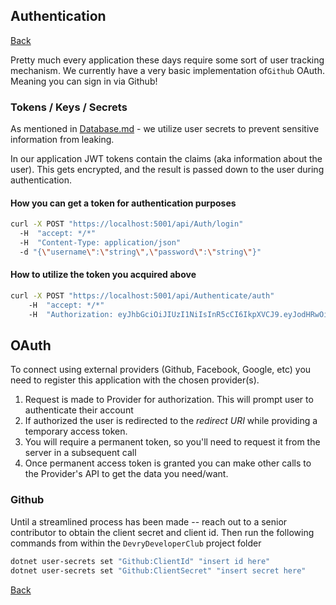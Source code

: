 Authentication
-----
[Back](../../Readme.md)

Pretty much every application these days require some sort of user tracking mechanism. 
We currently have a very basic implementation of`Github` OAuth. Meaning you can sign in via Github!

### Tokens / Keys / Secrets
As mentioned in [Database.md](Database.md) - we utilize user secrets to prevent sensitive information from leaking. 

In our application JWT tokens contain the claims (aka information about the user). This gets encrypted, and the result is
passed down to the user during authentication.

#### How you can get a token for authentication purposes
```bash
curl -X POST "https://localhost:5001/api/Auth/login" 
  -H  "accept: */*" 
  -H  "Content-Type: application/json" 
  -d "{\"username\":\"string\",\"password\":\"string\"}"
```


#### How to utilize the token you acquired above
```bash
curl -X POST "https://localhost:5001/api/Authenticate/auth" 
    -H  "accept: */*" 
    -H  "Authorization: eyJhbGciOiJIUzI1NiIsInR5cCI6IkpXVCJ9.eyJodHRwOi8vc2NoZW1hcy54bWxzb2FwLm9yZy93cy8yMDA1LzA1L2lkZW50aXR5L2NsYWltcy9uYW1lIjoiVGVzdFVzZXIiLCJqdGkiOiIyODZkNmM0Ny1iZTJlLTQzYjAtYTJlYy1jNjU0NTdlMTRkZmEiLCJodHRwOi8vc2NoZW1hcy5taWNyb3NvZnQuY29tL3dzLzIwMDgvMDYvaWRlbnRpdHkvY2xhaW1zL3JvbGUiOiJBZG1pbiIsImV4cCI6MTYyOTUxNzIyMSwiaXNzIjoiaHR0cHM6Ly9sb2NhbGhvc3Q6NTAwMSIsImF1ZCI6Imh0dHBzOi8vbG9jYWxob3N0OjUwMDEifQ.jnbNKK04bbNbHgcfcqQM6CipqeVS3s4AHa5u_q64smc"
```


## OAuth 

To connect using external providers (Github, Facebook, Google, etc) you need to register this application with the chosen provider(s).

1. Request is made to Provider for authorization. This will prompt user to authenticate their account
2. If authorized the user is redirected to the *redirect URI* while providing a temporary access token.
3. You will require a permanent token, so you'll need to request it from the server in a subsequent call
4. Once permanent access token is granted you can make other calls to the Provider's API to get the data you need/want.

### Github
Until a streamlined process has been made -- reach out to a senior contributor to obtain
the client secret and client id. Then run the following commands from within the `DevryDeveloperClub` project folder

```bash
dotnet user-secrets set "Github:ClientId" "insert id here"
dotnet user-secrets set "Github:ClientSecret" "insert secret here"
```

[Back](../../Readme.md)